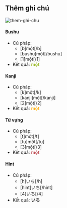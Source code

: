 ## Thêm ghi chú

![them-ghi-chu](/_media/them-ghi-chu-01.png)

#### Bushu

- Cú pháp:
    - [b]một[/b]
    - [bushu]một[/bushu]
    - [1]một[/1]
- Kết quả: <span style="color:#a0bd35; font-weight:bold">một</span>

#### Kanji

- Cú pháp:
    - [k]một[/k]
    - [kanji]một[/kanji]
    - [2]một[/2]
- Kết quả: <span style="color:#feb41f; font-weight:bold">một</span>

#### Từ vựng

- Cú pháp:
    - [t]một[/t]
    - [tu]một[/tu]
    - [3]một[/3]
- Kết quả: <span style="color:#c0545b; font-weight:bold">một</span>

#### Hint

- Cú pháp:
    - [h]いち[/h]
    - [hint]いち[/hint]
    - [4]いち[/4]
- Kết quả: <span style="color:#000000dd; font-weight:bold">いち</span>
